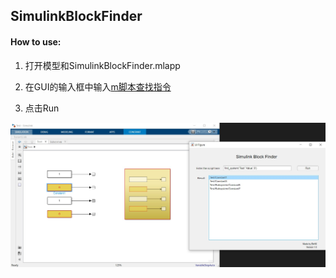 ## SimulinkBlockFinder
#### How to use:
1. 打开模型和SimulinkBlockFinder.mlapp

2. 在GUI的输入框中输入[m脚本查找指令](https://ww2.mathworks.cn/help/simulink/slref/find_system.html)

3. 点击Run

![](https://github.com/bin96/SimulinkBlockFinder/blob/master/Img/Img.jpg)

